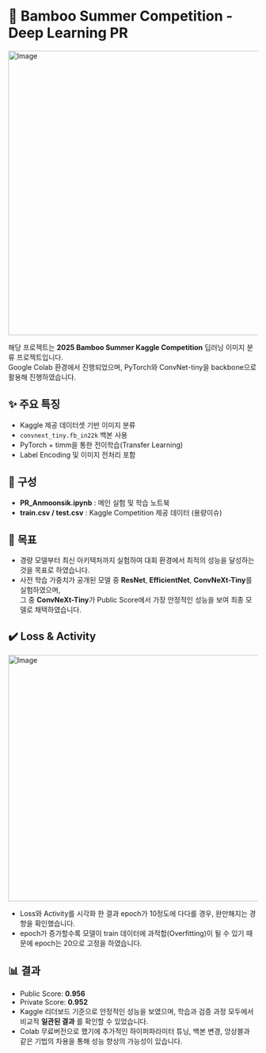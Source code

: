 # 🐼 Bamboo Summer Competition - Deep Learning PR
<img width="828" height="575" alt="Image" src="https://github.com/user-attachments/assets/74eb0581-49d6-4049-9618-fdc086a888ff" />

해당 프로젝트는 **2025 Bamboo Summer Kaggle Competition** 딥러닝 이미지 분류 프로젝트입니다.  
Google Colab 환경에서 진행되었으며, PyTorch와 ConvNet-tiny을 backbone으로 활용해 진행하였습니다.  

## ✨ 주요 특징
- Kaggle 제공 데이터셋 기반 이미지 분류
- `convnext_tiny.fb_in22k` 백본 사용
- PyTorch + timm을 통한 전이학습(Transfer Learning)
- Label Encoding 및 이미지 전처리 포함

## 📂 구성
- **PR_Anmoonsik.ipynb** : 메인 실험 및 학습 노트북  
- **train.csv / test.csv** : Kaggle Competition 제공 데이터  (용량이슈)

## 🎯 목표
- 경량 모델부터 최신 아키텍처까지 실험하여 대회 환경에서 최적의 성능을 달성하는 것을 목표로 하였습니다.  
- 사전 학습 가중치가 공개된 모델 중 **ResNet**, **EfficientNet**, **ConvNeXt-Tiny**를 실험하였으며,  
  그 중 **ConvNeXt-Tiny**가 Public Score에서 가장 안정적인 성능을 보여 최종 모델로 채택하였습니다.

## ✔️ Loss & Activity
<img width="1457" height="498" alt="Image" src="https://github.com/user-attachments/assets/cf41e36d-2b5e-4a89-8d14-74c16b607339" />

- Loss와 Activity를 시각화 한 결과 epoch가 10정도에 다다를 경우, 완만해지는 경향을 확인했습니다.
- epoch가 증가할수록 모델이 train 데이터에 과적합(Overfitting)이 될 수 있기 때문에 epoch는 20으로 고정을 하였습니다.

## 📊 결과
- Public Score: **0.956**
- Private Score: **0.952**  
- Kaggle 리더보드 기준으로 안정적인 성능을 보였으며, 학습과 검증 과정 모두에서 비교적 **일관된 결과** 를 확인할 수 있었습니다. 
- Colab 무료버전으로 했기에 추가적인 하이퍼파라미터 튜닝, 백본 변경, 앙상블과 같은 기법의 차용을 통해 성능 향상의 가능성이 있습니다.
